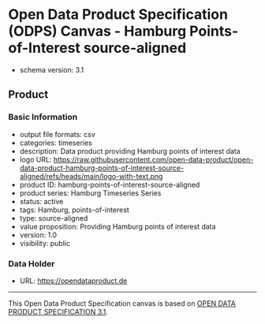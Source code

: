 
# Open Data Product Specification (ODPS) Canvas - Hamburg Points-of-Interest source-aligned

* schema version: 3.1
## Product

### Basic Information

* output file formats: csv
* categories: timeseries
* description: Data product providing Hamburg points of interest data
* logo URL: https://raw.githubusercontent.com/open-data-product/open-data-product-hamburg-points-of-interest-source-aligned/refs/heads/main/logo-with-text.png
* product ID: hamburg-points-of-interest-source-aligned
* product series: Hamburg Timeseries Series
* status: active
* tags: Hamburg, points-of-interest
* type: source-aligned
* value proposition: Providing Hamburg points of interest data
* version: 1.0
* visibility: public

### Data Holder

* URL: https://opendataproduct.de


---
This Open Data Product Specification canvas is based on [OPEN DATA PRODUCT SPECIFICATION 3.1](https://opendataproducts.org/v3.1/#open-data-product-specification-3-1).